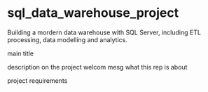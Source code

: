 # sql_data_warehouse_project
Building a mordern data warehouse with SQL Server, including ETL processing, data modelling and analytics.

main title

description on the project
welcom mesg
what this rep is about

project requirements
